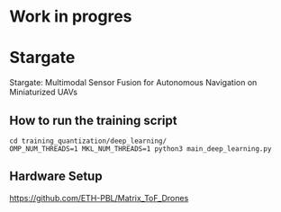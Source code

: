 # Work in progres


# Stargate
Stargate: Multimodal Sensor Fusion for Autonomous Navigation on Miniaturized UAVs

## How to run the training script
`cd training_quantization/deep_learning/` \
`OMP_NUM_THREADS=1 MKL_NUM_THREADS=1 python3 main_deep_learning.py`

## Hardware Setup
https://github.com/ETH-PBL/Matrix_ToF_Drones
